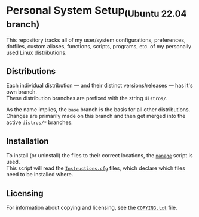 <!--
  Copyright (c) 2023 Michael Federczuk
  SPDX-License-Identifier: CC-BY-SA-4.0
-->

<!-- markdownlint-disable-next-line no-inline-html  -->
# Personal System Setup<sub>(Ubuntu 22.04 branch)</sub> #

This repository tracks all of my user/system configurations, preferences, dotfiles, custom aliases, functions, scripts,
programs, etc. of my personally used Linux distributions.

## Distributions ##

Each individual distribution — and their distinct versions/releases — has it's own branch.  
These distribution branches are prefixed with the string `distros/`.

As the name implies, the `base` branch is the basis for all other distributions.  
Changes are primarily made on this branch and then get merged into the active `distros/*` branches.

## Installation ##

To install (or uninstall) the files to their correct locations, the [`manage`](manage) script is used.  
This script will read the [`Instructions.cfg`](Instructions.cfg) files, which declare which files need to be installed
where.

## Licensing ##

For information about copying and licensing, see the [`COPYING.txt`](COPYING.txt) file.
